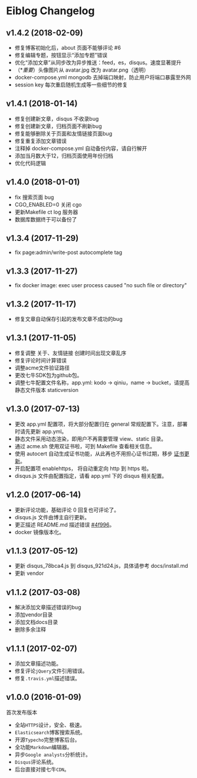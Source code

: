 # Eiblog Changelog

## v1.4.2 (2018-02-09)
* 修复博客初始化后，about 页面不能够评论 #6
* 修复编辑专题，按钮显示“添加专题”错误
* 优化“添加文章”从同步改为异步推送：feed，es，disqus。速度显著提升
* （**重要*）头像图片从 avatar.jpg 改为 avatar.png（透明）
* docker-compose.yml mongodb 去掉端口映射，防止用户将端口暴露至外网
* session key 每次重启随机生成等一些细节的修复

## v1.4.1 (2018-01-14)
* 修复创建新文章，disqus 不收录bug
* 修复创建新文章，归档页面不刷新bug
* 修复能够删除关于页面和友情链接页面bug
* 修复重复添加文章错误
* 注释掉 docker-compose.yml 自动备份内容，请自行解开
* 添加当月数大于12，归档页面使用年份归档
* 优化代码逻辑

## v1.4.0 (2018-01-01)
* fix 搜索页面 bug
* CGO_ENABLED=0 关闭 cgo
* 更新Makefile ct log 服务器
* 数据库数据终于可以备份了

## v1.3.4 (2017-11-29)
* fix page:admin/write-post autocomplete tag

## v1.3.3 (2017-11-27)
* fix docker image: exec user process caused "no such file or directory"

## v1.3.2 (2017-11-17)
* 修复文章自动保存引起的发布文章不成功的bug

## v1.3.1 (2017-11-05)
* 修复调整 关于、友情链接 创建时间出现文章乱序
* 修复评论时间计算错误
* 调整acme文件验证路径
* 更改七牛SDK包为github包。
* 调整七牛配置文件名称，app.yml: kodo -> qiniu，name -> bucket，请提高静态文件版本 staticversion

## v1.3.0 (2017-07-13)
* 更改 app.yml 配置项，将大部分配置归在 general 常规配置下。注意，部署时请先更新 app.yml。
* 静态文件采用动态渲染，即用户不再需要管理 view、static 目录。
* 通过 acme.sh 使用双证书啦，可到 Makefile 查看相关信息。
* 使用 autocert 自动生成证书功能，从此再也不用担心证书过期，移步 [证书更新](https://github.com/eiblog/eiblog/blob/master/docs/autocert.md)。
* 开启配置项 enablehttps， 将自动重定向 http 到 https 啦。
* disqus.js 文件由配置指定，请看 app.yml 下的 disqus 相关配置。

## v1.2.0 (2017-06-14)
* 更新评论功能，基础评论 0 回复也可评论了。
* disqus.js 文件由博主自行更新。
* 更正描述 README.md 描述错误 [#4f996](https://github.com/eiblog/eiblog/commit/4f9965b6bdefe087dd0805c1840afcb2752cd155)。
* docker 镜像版本化。

## v1.1.3 (2017-05-12)
* 更新 disqus_78bca4.js 到 disqus_921d24.js，具体请参考 docs/install.md
* 更新 vendor

## v1.1.2 (2017-03-08)
* 解决添加文章描述错误的bug
* 添加vendor目录
* 添加文档docs目录
* 删除多余注释

## v1.1.1 (2017-02-07)
* 添加文章描述功能。
* 修复评论`jQuery`文件引用错误。
* 修复`.travis.yml`描述错误。

## v1.0.0 (2016-01-09)
首次发布版本

* 全站`HTTPS`设计，安全、极速。
* `Elasticsearch`博客搜索系统。
* 开源`Typecho`完整博客后台。
* 全功能`Markdown`编辑器。
* 异步`Google analysts`分析统计。
* `Disqus`评论系统。
* 后台直接对接七牛`CDN`。
